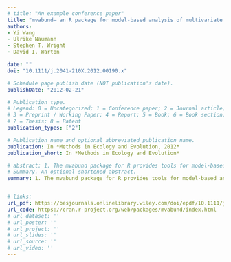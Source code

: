 ```yaml
---
# title: "An example conference paper"
title: "mvabund– an R package for model-based analysis of multivariate abundance data"
authors:
- Yi Wang
- Ulrike Naumann
- Stephen T. Wright
- David I. Warton

date: ""
doi: "10.1111/j.2041-210X.2012.00190.x"

# Schedule page publish date (NOT publication's date).
publishDate: "2012-02-21"

# Publication type.
# Legend: 0 = Uncategorized; 1 = Conference paper; 2 = Journal article;
# 3 = Preprint / Working Paper; 4 = Report; 5 = Book; 6 = Book section;
# 7 = Thesis; 8 = Patent
publication_types: ["2"]

# Publication name and optional abbreviated publication name.
publication: In *Methods in Ecology and Evolution, 2012*
publication_short: In *Methods in Ecology and Evolution*

# abstract: 1. The mvabund package for R provides tools for model-based analysis of multivariate abundance data in ecology. 2. This includes methods for visualising data, fitting predictive models, checking model assumptions, as well as testing hypotheses about the community–environment association. 3. This paper briefly introduces the package and demonstrates its functionality by example.
# Summary. An optional shortened abstract.
summary: 1. The mvabund package for R provides tools for model-based analysis of multivariate abundance data in ecology. 2. This includes methods for visualising data, fitting predictive models, checking model assumptions, as well as testing hypotheses about the community–environment association. 3. This paper briefly introduces the package and demonstrates its functionality by example.


# links: 
url_pdf: https://besjournals.onlinelibrary.wiley.com/doi/epdf/10.1111/j.2041-210X.2012.00190.x
url_code: https://cran.r-project.org/web/packages/mvabund/index.html
# url_dataset: ''
# url_poster: ''
# url_project: ''
# url_slides: ''
# url_source: ''
# url_video: ''
---
```

